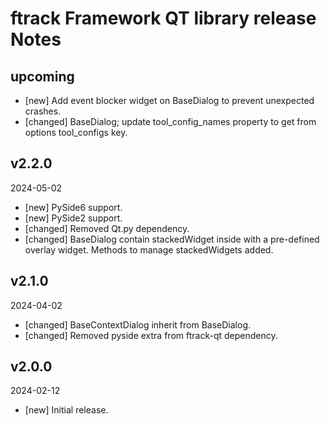 # ftrack Framework QT library release Notes


## upcoming

* [new] Add event blocker widget on BaseDialog to prevent unexpected crashes.
* [changed] BaseDialog; update tool_config_names property to get from options tool_configs key.


## v2.2.0
2024-05-02

* [new] PySide6 support.
* [new] PySide2 support.
* [changed] Removed Qt.py dependency.
* [changed] BaseDialog contain stackedWidget inside with a pre-defined overlay widget. Methods to manage stackedWidgets added. 

## v2.1.0
2024-04-02

* [changed] BaseContextDialog inherit from BaseDialog. 
* [changed] Removed pyside extra from ftrack-qt dependency.

## v2.0.0
2024-02-12

*  [new] Initial release.
